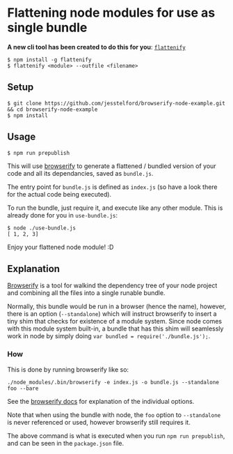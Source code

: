 # Flattening node modules for use as single bundle

**A new cli tool has been created to do this for you**: [`flattenify`](https://www.npmjs.org/package/flattenify)

```
$ npm install -g flattenify
$ flattenify <module> --outfile <filename>
```

## Setup

```
$ git clone https://github.com/jesstelford/browserify-node-example.git && cd browserify-node-example
$ npm install
```

## Usage

```
$ npm run prepublish
```

This will use [browserify](http://browserify.org) to generate a flattened /
bundled version of your code and all its dependancies, saved as `bundle.js`.

The entry point for `bundle.js` is defined as `index.js` (so have a look there
for the actual code being executed).

To run the bundle, just require it, and execute like any other module. This is
already done for you in `use-bundle.js`:

```
$ node ./use-bundle.js
[ 1, 2, 3]
```

Enjoy your flattened node module! :D

## Explanation

[Browserify](http://browserify.org) is a tool for walkind the dependency tree of
your node project and combining all the files into a single runable bundle.

Normally, this bundle would be run in a browser (hence the name), however, there
is an option (`--standalone`) which will instruct browserify to insert a tiny
shim that checks for existence of a module system. Since node comes with this
module system built-in, a bundle that has this shim will seamlessly work in node
by simply doing `var bundled = require('./bundle.js');`.

### How

This is done by running browserify like so:

```
./node_modules/.bin/browserify -e index.js -o bundle.js --standalone foo --bare
```

See the [browserify docs](https://github.com/substack/node-browserify#usage) for
explanation of the individual options.

Note that when using the bundle with node, the `foo` option to `--standalone` is
never referenced or used, however browserify still requires it.

The above command is what is executed when you run `npm run prepublish`, and can
be seen in the `package.json` file.
